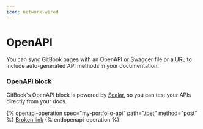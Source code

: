 ```yaml
---
icon: network-wired
---
```


# OpenAPI

You can sync GitBook pages with an OpenAPI or Swagger file or a URL to include auto-generated API methods in your documentation.

### OpenAPI block

GitBook's OpenAPI block is powered by [Scalar](https://scalar.com/), so you can test your APIs directly from your docs.

{% openapi-operation spec="my-portfolio-api" path="/pet" method="post" %}
[Broken link](broken-reference)
{% endopenapi-operation %}
